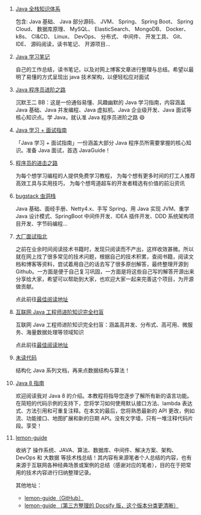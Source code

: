 1. [Java 全栈知识体系](https://www.pdai.tech/)

   包含: Java 基础、 Java 部分源码、 JVM、 Spring、 Spring Boot、 Spring Cloud、 数据库原理、 MySQL、 ElasticSearch、 MongoDB、 Docker、 k8s、 CI&CD、 Linux、 DevOps、 分布式、 中间件、 开发工具、 Git、 IDE、 源码阅读，读书笔记、 开源项目...
2. [Java 学习笔记](https://java.isture.com/)

   自己的工作总结，读书笔记，以及对网上博客文章进行整理与总结。希望以最明了易懂的方式呈现出 java 技术架构，以便轻松应对面试
3. [Java 程序员进阶之路](https://tobebetterjavaer.com/)

   沉默王二 BB：这是一份通俗易懂、风趣幽默的 Java 学习指南，内容涵盖 Java 基础、Java 并发编程、Java 虚拟机、Java 企业级开发、Java 面试等核心知识点。学 Java，就认准 Java 程序员进阶之路 😄
4. [Java 学习 + 面试指南](https://javaguide.cn/)

   「Java 学习 + 面试指南」一份涵盖大部分 Java 程序员所需要掌握的核心知识。准备 Java 面试，首选 JavaGuide！
5. [程序员的进击之路](https://www.didispace.com/)

   为每个想学习编程的人提供免费学习教程， 为每个想有更多时间的打工人推荐高效工具与实用技巧， 为每个想弯道超车的开发者精选有价值的前沿资讯
6. [bugstack 虫洞栈](https://bugstack.cn/)

   Java 基础、面经手册、Netty4.x、手写 Spring、用 Java 实现 JVM、重学 Java 设计模式、SpringBoot 中间件开发、IDEA 插件开发、DDD 系统架构项目开发、字节码编程...
7. [大厂面试指北](https://github.com/NotFound9/interviewGuide)

   之前在业余时间阅读技术书籍时，发现只阅读而不产出，这样收效甚微。所以就在网上找了很多常见的技术问题，根据自己的技术积累，查阅书籍，阅读文档和博客等资料，尝试着用自己的话去写了很多原创解答，最终整理开源到 Github。一方面是便于自己复习巩固，一方面是将这些自己写的解答开源出来分享给大家，希望可以帮助到大家，也欢迎大家一起来完善这个项目，为开源做贡献。

   点此前往[最佳阅读地址](https://notfound9.github.io/interviewGuide/#/)
8. [互联网 Java 工程师进阶知识完全扫盲](https://github.com/doocs/advanced-java)

   互联网 Java 工程师进阶知识完全扫盲：涵盖高并发、分布式、高可用、微服务、海量数据处理等领域知识

   点此前往[最佳阅读地址](https://doocs.github.io/advanced-java/#/)
9. [未读代码](https://www.wdbyte.com/)

   结构化 Java 系列文档，再来点数据结构与算法！
10. [Java 8 指南](https://github.com/winterbe/java8-tutorial)

    欢迎阅读我对 Java 8 的介绍。本教程将指导您逐步了解所有新的语言功能。在简短的代码示例的支持下，您将学习如何使用默认接口方法、lambda 表达式、方法引用和可重复注释。在本文的最后，您将熟悉最新的 API 更改，例如流、功能接口、地图扩展和新的日期 API。没有文字墙，只有一堆注释代码片段。享受！
11. [lemon-guide](https://gitee.com/yu120/lemon-guide)

    收纳了 操作系统、JAVA、算法、数据库、中间件、解决方案、架构、DevOps 和 大数据 等技术栈总结！其内容有来源笔者个人总结的内容，也有来源于互联网各种经典场景或案例的总结（感谢对应的笔者），目的在于把常用的技术内容进行归纳整理记录。

    其他地址：

    * [lemon-guide（GitHub）](https://github.com/yu120/lemon-guide)
    * [lemon-guide （第三方整理的 Docsify 版，这个版本分类更清晰）](https://gitee.com/wu-you3399/docs-lemon)
